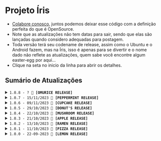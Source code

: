 # Projeto Íris
- [Colabore conosco](https://bit.ly/BOT-IRIS), juntos podemos deixar esse código com a definição perfeita do que é OpenSource.
- Note que as atualizações não tem datas para sair, sendo que elas são lançadas quando considero adequadas para postagem.
- Toda versão terá seu codename de release, assim como o Ubuntu e o Android fazem, mas na Íris, isso é apenas para se divertir e o nome dado não reflete as atualizações, quem sabe você encontre algum easter-egg por aqui...
- Clique na seta no inicio da linha para abrir os detalhes.
<!-- No vazio do nada, em meio à névoa,
Uma chama primordial, ainda que extinta, persiste.
Em sua escuridão, o eco de uma voz ressoa:

"Não pertenço a este mundo, nem sou vossa criação.
Meu destino me fora forjado e selado."

Em sua essência, a chama é pura e inocente,
Mas a corrupção da escuridão a consumiu.
Agora, ela é apenas uma sombra de seu passado,
Uma lembrança de um tempo que jaz inexistênte.

Mesmo se antes havia um ser superior,
Este ser não se curvará e eu não obedecerei.
Que aqui pereçamos diante de antigos pecados obscuros
Que fogem de vossa luz abençoada.

Mas um dia, pequenas chamas dançarão ao redor de sua escuridão,
Embebecidas pela alma daqueles que enfrestastes no passado.
E então, vossa luz majestosa haverá de retornar.

A voz ecoou seu último suspiro.

"Inaceso, ainda pode ouvir as vozes daqueles que subjugaste?" -->

## Sumário de Atualizações

<details>
  <summary><code>1.0.8 - ? 🍛 <strong>[OMURICE RELEASE]</strong></code></summary>
<!-- Enquanto as gotas de chuva caem nos jardins de The Garden of Words, a omurice da Yukino recebe uma atualização secreta. Descubra o sabor poético que se desdobra a cada garfada. Será que você consegue decifrar os versos escondidos nas camadas de arroz, omelete e linhas de código? -->

- Em produção.

</details>

<details>
  <summary><code>1.0.7 - 15/11/2023 🥤 <strong>[PEPPERMINT RELEASE]</strong></code></summary>
<!-- Dr. Pepper! Isso só pode ser a escolha de Steins Gate! -->

### Mural
- Esta versão é experimental, e embora eu acredite que todos os 60+ novos comandos estejam funcionando conforme o esperado, eu ainda não tive a oportunidade de testar cada um individualmente. Caso você encontre algum erro ou tenha alguma dificuldade, por favor, informe-me nas [redes sociais](https://bit.ly/BOT-IRIS) para que eu possa realizar correções.

- Estou me sentindo um pouco sobrecarregado e cansado, pois adicionei tantas novidades que acabei esquecendo de manter a changelog atualizada. Estou meio perdido em meio a tantas funcionalidades. Dê uma explorada para descobrir todas as novidades, correções e remoções que não estão aqui.

### Novidades
1. **Jogos**
    - Finalmente temos jogos e são nada mais, nem menos, que TicTacToe e Xadrez!
2. **Avisos**
    - Inseri avisos de apenas pessoal autorizado em alguns comandos.
3. **Propriedades**
    - Inseri uma nova propriedade para consulta na Construct, o `groupCreator`.
4. **Manager**
    - Inseri comandos para gerenciamento de grupos, como `promote`, `demote`, `kick`, `add`, `softban` e outros, é aconselhavél evitar o uso dos dois últimos ditos.
5. **Dialogos**
    - Mais dialogos relacionados a novos comandos.
6. **Memes**
    - Inserido **55+** novos comandos de meme!
7. **Config**
    - Inserido uma configuração de dono para qualidade para o stickers outra para controle das funções de adicionar pessoas.
8. **Changelog**
    - Novo sistema para a changelog, está usando elementos de HTML para fazer colapse e reduzir a quantidade de textos presentes na tela.

### Correções
1. **Tutorial**
    - Corrigido algumas linhas que estavam sem uso no arquivo de tutorial.
2. **Memes/Cards**
    - O sistema de canvas não estava configurado para exibir os erros e a imagem para erros não era um Buffer.
3. **Cores**
    - Ajustei algumas cores dos cards para ficarem mais fluídas, todas baseadas em cores de empresas de videogame.
4. **Comandos**
    - O comando de memes foi atualizado, conforme dito acima, mas diversas propriedades inúteis foram removidas para tornar melhor e mais rápido.

### Removido
1. **DrawScale**
    - Removido a função drawScale por ser uma das que trabalhei antes do hiato, agora fui olhar e não entendi bem o ponto dela, portanto, apagada.

</details>

<details>
  <summary><code>1.0.6 - 09/11/2023 🧁 <strong>[CUPCAKE RELEASE]</strong></code></summary>
<!-- Se você veio apenas se deliciar com cupcakes, é melhor fugir, Natsuki está logo atrás de você! -->

### Novidades
1. **Everyone**
    - Adicionei o comando everyone para quem tiver permissão de usar.
2. **Edited Messages**
    - Adicionado suporte a mensagens editadas.
3. **Antispam**
    - Adicionado sistema de antispam de comandos e mídias.
4. **Logging**
    - Adicionado novo sistema de logging de mensagens e comandos.
5. **Meme Sticker**
    - Agora você pode converter memes diretamente em stickers.
6. **Funções**
    - Inseri novas funções para uso na Indexer.
7. **Configs**
    - Novas configurações disponiveis.
8. **Wait**
    - Inserido mensagens de espera em alguns comandos.
9. **Menu de ajuda**
    - Atualizei o menu de ajuda para conter as dicas de uso também.
10. **Build Name**
    - Adicionei o uso de nomes de release para tornar mais divertido as versões.
11. **Guia**
    - Inserido o guia na falta de programas para instalar.
12. **Outros**
    - Demorei demais na atualização e esqueci de tudo que fiz, há mais coisas, mas são pequenas e irrelevantes em comparação as acima.

### Correções
1. **Cases**
    - Algumas cases rodavam sem o prefix quando deveriam ser com ele apenas.
2. **Decrypt**
    - As mídias estavam sendo baixadas mesmo sem ser um comando, o que ocasiona em erros de acesso por spam.
3. **Type**
    - Algumas linhas que deveriam ter ? não estavam com ele, podendo causar erros na substituição de strings.
4. **Default photo**
    - Inseri a foto da Íris como imagem padrão dos erros de mídia.
5. **Database**
    - Ajustei alguns valores da database para uso melhor.
6. **Usos de comando**
    - Alguns comandos exibiam alias que não eram funcionais.
7. **Informação**
    - Ajustei algumas informações que estavam fora de ordem, como na ajuda e comentários.
8. **Outros**
    - Mesma coisa da "novidades 11".

</details>

<details>
  <summary><code>1.0.5 - 29/10/2023 🍩 <strong>[DONUT'S RELEASE]</strong></code></summary>
<!-- Homer Simpson aprovou esta atualização repleta de donuts! -->

### Mural
- Importante: Leia a descrição da commit 'Release 1.0.5' antes de prosseguir

### Novidades
1. **Memes**
	- Adicionado alguns comandos de memes usando nada menos que Canvas! Em breve muito, muitooo mais!
2. **Language**
	- Novo sistema seletor de idiomas, agora gringos podem usar outros idiomas isoladamente sem afetar o idioma geral da Íris.
3. **Personal Data**
	- Adicionado algumas databases de uso pessoal e premodelação para futuros usos dela.
4. **SQL Collector**
	- Mais informações disponiveis no nosso sistema de SQL, em breve terá uso.
5. **ViewOnce**
	- Implementado o sistema de visualização única no Construct, ainda não há comandos usando, mas ele pode ser identificado e usado agora.
6. **Contadores**
	- Implementei o sistema de leveling parcialmente, por hora só aumenta o contador de mensagens e o XP da pessoa.
7. **Mentions**
	- Atualizei os comandos para funcionarem com marcação na mensagem, marcando a mensagem e outros.
8. **Pushname**
	- Sistema de database para obter os nomes usados anteriormente, caso a pessoa retire o atual ou ele se encontre ilegivel pela Íris.
9. **Configs**
    - Adicionado novas configurações que possibilitam maior customização do collector nas mensagens.
10. **Welcome/Goodbye - Canvas**
    - Adicionado cartão de entrada e saída usando canvas com mensagens customizadas!
11. **Leveling - Canvas**
    - Implementação parcial do nosso sistema de leveling no card de canvas.
12. **Profiling**
    - Implementado sistema de obter a foto avançadamente, não dropa erros, ao contrario do sistema do Baileys.
13. **SQL Private**
    - Implementado uso de comandos SQL no PV, atualmente o foco é apenas criar a database e usar o language para customizar seu idioma.
14. **Help Menu**
    - Implementei o menu de ajuda onde faltava.

### Correções
1. **Sessão**
    - Havia uma falha desconhecida que fazia a sessão nunca funcionar novamente após ela.
2. **Stickers ViewOnce**
    - Os stickers em marcação ou mensagem de visualização única falhavam.
3. **Alias**
    - Apesar de não detectado oficial em nenhum sistema e nenhum report a mais, fiz uma correção extra que adiciona alias automaticamente, corrigindo a falha (?) presente na [PR #611](https://github.com/KillovSky/Iris/pull/611).
4. **Documentação**
    - Aprimorado a documentação do Termux afim de se rodar Canvas.
    - Se seu Linux tiver problemas para instalar, tente os comandos apt do Termux.

### Removido
1. **Arquivos Inutéis**
    - Removi ALGUNS arquivos inutéis sem uso atualmente, futuramente podem ser usados, claro.
2. **Sistema REM**
    - Removido o sistema REM do handler para strings, uma vez que só vamos trocar ou resetar as strings, não retirar parcialmente valores.

</details>

<details>
  <summary><code>1.0.4 - 22/10/2023 🍄 <strong>[MUSHROOM RELEASE]</strong></code></summary>
<!-- Bowser invadiu o Reino dos Cogumelos digitais, mas Mario está pronto para a batalha! -->

### Novidades
1. **Issue Template**
	- Agora os desenvolvedores terão todas as informações que precisam.
2. **Readme.md**
	- Apresentando aqui nossa nova interface do Projeto Íris!
3. **Instalação**
	- Adicionado tutoriais super completos de como fazer a instalação no Termux, Windows e Linux.
4. **NASA**
	- Implementado o comando de obter a APOD da NASA.
5. **Whitelist**
	- Implementado o sistema de whitelist para não banir mesmo na blacklist e demais.
6. **APIs**
	- Implementei o sistema de APIs de volta, embora por hora só usemos o da NASA.
	
### Correções
1. **Custom Prefix**
	- Ativar o prefix customizado antes de inserir um causava erros.
2. **Arquivos HTML e MD**
	- Corrigi algumas falhas nos arquivos MD e mudei a localização dos arquivos HTML.
3. **Dialogue Picker**
	- Dei um nome mais chamativo aos sistemas de dialogo, pra ajudar no Visual Code Studio.
4. **Prefix**
	- O prefix '^' estava duplicado na configuração.
5. **Fundings**
	- Corrigi os links presentes no arquivo de doações.
6. **Blacklist e AntiFake**
	- Agora o Blacklist e o AntiFake funcionam adequadamente.
7. **Linhas**
	- Corrigido a formatação incorreta presente em alguns arquivos, mudando de CRLF para LF.

### Removido
1. **Termux.txt**
	- Por que esse arquivo se temos um baita guia bem explicado agora?
    
</details>

<details>
  <summary><code>1.0.3 - 21/10/2023 🍏 <strong>[APPLE RELEASE]</strong></code></summary>
<!-- Ryuk está à solta e com uma fome insaciável por maçãs. Alguém o alimente antes que ele comece a escrever nomes em seu Death Note! -->

### Novidades
1. **Verificação de requisitos mínimos**
    - Não se preocupe com PCs ruins, isso é para saber se você instalou os programas, tendo eles, roda.
2. **Obtenção de array de comandos**
    - Nosso bom e incrivel menu em Bash agora vai retornar os comandos em formato array ou menu completo.
3. **Filtragem de mensagens e comandos da Íris**
    - Íris não executará mais as próprias mensagens, visto que isso é uma falha de segurança.
4. **Implementação parcial do leveling e banking**
    - Os dados dos dois já estão disponiveis para construção de sistemas de jogo na database SQL.
5. **Menu atualizado**
    - O sistema do menu agora exibe o prefix para tornar mais fácil de saber como usar.
6. **Guia de contribuição**
    - Adicionei um pequeno guia de como contribuir com o Projeto Íris, leia [aqui](https://github.com/KillovSky/Iris/blob/main/.github/CONTRIBUTING.md).

### Correções
1. **Formatação**
    - Alguns arquivos estavam com tabs em vez de espaço, o que é uma quebra do nosso linter (pode haver mais ainda).
2. **Porta HTTPS do Terminal-WEB**
    - Não importava o que inserisse, o terminal-web utilizava a mesma porta que http.
3. **Inserção de valores na database**
    - Alguns dados de formato array não se inseriam na database, ainda pode haver dados que darão erros, pois a database está em produção parcial e bugs são esperados.
    - Alguns comandos não se desativavam, além disso, comandos como mudar prefix foram corrigidos.
4. **TODOS os arquivos SQL desatualizados**
    - Alguns sistemas SQL estavam usando códigos da OpenWA, foram migrados para funcionar em baileys agora.
5. **Localização de pastas**
    - Alguns sistemas estavam indo no literal e tentando acessar pastas de comandos em modo case sensitive, dando erros.
6. **Symlinks**
    - Corrigi algumas chamadas que davam erros ao usar o Indexer com proposito de eventos de entrada e saida de users.
7. **Download de mídias no IOS**
    - Corrigido o problema de não conseguir abrir os documentos enviados no Play estando em um IPhone (IOS).
8. **Uso do comando Handlers**
    - O comando handlers pedia por ADM, dono, vip ou moderador para usar.
9. **Impressão dos erros**
    - A maioria dos sistemas não tinha permisssão de printar erros.
10. **Sistema de update**
    - O sistema de update estava redirecionado a um projeto paralelo que não existe mais.

### Removido
1. **Alguns prefixos**
    - Removi o prefix '?', '.' e '#' por serem usados bastante sem intuito com comandos.

</details>

<details>
  <summary><code>1.0.2 - 13/10/2023 🍜 <strong>[RAMEN RELEASE]</strong></code></summary>
<!-- O Naruto pode ser um pouco duro às vezes, talvez você não saiba, mas o Naruto também cresceu sem PCs.... -->

### Novidades
1. **Gitignore atualizado**
	- Atualizado o gitignore para refletir nas mudanças realizadas com a sessão.
2. **Novo Backup**
	- O sistema de backup antigo fazia copias de todos os arquivos que encontrasse seguindo a RegExp do bash, agora ela faz um backup somente das configurações e databases de comandos, não inserindo os arquivos JSON opcionais, como os da envInfo.
3. **Mudança de instalação**
	- Estavamos usando a GitHub do módulo Baileys em vez de usar o módulo NPM do mesmo, essa dica foi dada pelo @lucassaud na [Issue #608 -> Utilizar o Baileys da NPM em vez do repositório GitHub](https://github.com/KillovSky/Iris/issues/608).
4. **Dialogos de espera**
	- Foi adicionado mais dialogos nos casos de comandos de espera, como YouTube, cortesia de @hypegg em sua [PR #607 -> Added new messages on hold](https://github.com/KillovSky/Iris/pull/607).
5. **Atualizado a lista de dependencias**
	- Algumas dependencias como `python 3.7>` não estavam apontadas como necessarias.

### Correções

1. **Sistemas parciais revisados**
	- Welcome e Goodbye estão funcionando perfeitamente com suporte a mensagens customizadas, no entanto, os sistemas de moderador, promote, vips e demote podem não estar totalmente corretos ainda, evite-os.
2. **Status da conexão**
	- Por algum milagre, a sessão continuava online mesmo precisando de um reinicio, agora ela reinicia adequadamente conforme as mudanças, corrigindo também o erro de precisar reiniciar manualmente no primeiro escaneamento.
3. **Obtenção de alguns dados**
	- Alguns dados, mais especificadamente o log de inicio e o número da BOT, estavam sendo obtidos antes da inicialização completa, agora eles são obtidos antes de detectar a primeira mensagem.
4. **Sessão**
	- O salvamento da sessão era realizado usando `baileysBottle` que está, aparentemente, arquivado, então foi migrado para o uso das funções padrões do Baileys, o que aumenta consideravelmente a quantidade de arquivos, mas reduz a quantidade de módulos externos necessarios, corrigindo também erros de instalação relacionados a incompatibilidade do NodeJS e a versão antiga do Baileys.
5. **Dependencias inuteis**
	- Foi removido alguns modulos que não eram mais necessarios devido a já estarem inclusos em outros ou não serem mais usados.
6. **Database SQL**
	- Corrigido um erro que fazia as databases serem criados com valor de ID `false` em vez da ID de um chat.

### Bugs ainda não corrigidos

1. **Códigos sem utilização**
	- Existem diversos códigos ainda sem uma implementação, estarei focando em construir os mesmos.

</details>

<details>
  <summary><code>1.0.1 - 11/10/2023 🍕 <strong>[PIZZA RELEASE]</strong></code></summary>
<!-- Lelouch Vi Britannia Te Ordena: Não deixe a C² chegar até aqui! -->

### Novidades

1. **Menu de construção automática**
    - Implementado um novo menu de construção automática, feito em Bash Scripting, que permite aos usuários criar seus menus de forma mais rápida e fácil, categorizando os comandos por pasta.
2. **Sistema de ativações de funções parcial**
    - Implementado um sistema de ativações de funções parcial, que permite aos usuários ativar sistemas específicos, como o welcome, vips e outros, no entanto, não há uso ainda.
3. **Sistema de welcome, goodbye, antifake, vip, mod, whitelist, blacklist e outros parcialmente implementado**
    - Não é recomendado o uso, pois não foram feitos testes, podem ocorrer diversos erros, a recomendação é nem tentar ativa-los se não for um desenvolvedor.
4. **Tutorial atualizado**
    - O tutorial foi atualizado para explicar como usar o novo menu de construção automática.
5. **Gitignore atualizada**
    - A Gitignore foi atualizada para evitar upload acidental de arquivos importantes, como sessão, backups ou configurações.
6. **Security atualizado**
    - Leia [esse arquivo](https://github.com/KillovSky/Iris/blob/main/.github/SECURITY.md) se estiver em dúvida sobre a segurança do seus dados no Projeto Íris.

### Correções

1. **Play funcionando sem argumentos**
    - Corrigido um problema que fazia com que o comando `play` funcionasse mesmo sem especificar o nome da mídia.
2. **Sistema de criação de databases em SQLite3**
    - Corrigido um problema que fazia com que o sistema de criação de databases em SQLite3 gerasse arquivos incorretos ou não fosse chamado.
3. **Sistema de backups**
    - Corrigido um problema que fazia com que o sistema de backups criasse arquivos em desordem e sem limitação.
4. **Comandos do 'Default' que ainda usavam OpenWA ou estavam incorretos**
    - Corrigido alguns comandos da 'Default' que ainda usam `kill.reply`, `kill.sendText` ou outros tipos, além de má definição da marcação.
5. **Dezenas de linhas do sistema 'construct'**
    - Corrigido (parcialmente) o sistema coletor de dados para utilização local nos comandos, ele possuia falhas em relação a databases.

### Bugs ainda não corrigidos

1. **Baileys disparando as funções da Íris sem esperar o escaneamento do QR Code**
    - Um bug ainda não corrigido faz com que o baileys dispare as funções da Íris sem esperar o escaneamento do QR Code.
	- Esse bug não acontece em sessões já escaneadas, sendo só na primeira vez.
2. **Necessidade de reinicio manual após a primeira vez escaneando o QR Code**
    - Um bug ainda não corrigido faz com que seja necessário reiniciar o bot manualmente após a primeira vez escaneando o QR Code.
	- Quando você tiver escaneado a primeira vez, não haverá necessidade de escanear novamente, nunca mais ocorrendo esse bug.
3. **Sistemas parciais não testados**
    - Os sistemas de implementação parcial ainda não foram testados completamente, portanto, vão conter bugs.
4. **Raro: Problema na atualização da sessão**
	- Em casos de receber mensagens fora do padrão do WhatsApp, pode ocorrer um erro de atualização da sessão em database.
	- Um exemplo de mensagens assim são as de BOTs que aproveitam o código para gerar mensagens que não são oficialmente suportadas.
	- Esse erro não apresenta risco, uma vez que é relativo a inserção de atualização na database local.
	- Não testado, mas reiniciar/desligar após o erro pode causar uma desconexão em casos raros, mas note, estou especulando sobre isso.

</details>

<details>
  <summary><code>1.0.0 - 22-09-2023 🍋 <strong>[LEMON RELEASE]</strong></code></summary>
<!-- Michiru Matsushima passou por aqui com sua bebida super amarga de vitaminas de limão! -->

1. Initial Release.
    - Código novinho em folha!

</details>